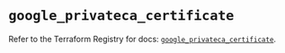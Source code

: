 # `google_privateca_certificate`

Refer to the Terraform Registry for docs: [`google_privateca_certificate`](https://registry.terraform.io/providers/hashicorp/google-beta/5.21.0/docs/resources/google_privateca_certificate).
